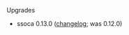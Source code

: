 Upgrades

 * ssoca 0.13.0 ([changelog](https://github.com/dpb587/ssoca/releases/tag/v0.13.0); was 0.12.0)
